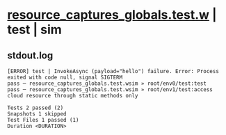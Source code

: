 # [resource_captures_globals.test.w](../../../../../examples/tests/valid/resource_captures_globals.test.w) | test | sim

## stdout.log
```log
[ERROR] test | InvokeAsync (payload="hello") failure. Error: Process exited with code null, signal SIGTERM
pass ─ resource_captures_globals.test.wsim » root/env0/test:test                                             
pass ─ resource_captures_globals.test.wsim » root/env1/test:access cloud resource through static methods only

Tests 2 passed (2)
Snapshots 1 skipped
Test Files 1 passed (1)
Duration <DURATION>
```

